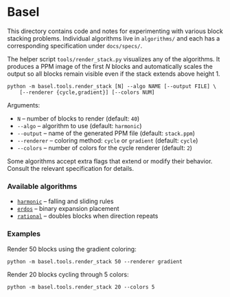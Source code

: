 # Basel

This directory contains code and notes for experimenting with various block
stacking problems. Individual algorithms live in `algorithms/` and each has a
corresponding specification under `docs/specs/`.

The helper script `tools/render_stack.py` visualizes any of the algorithms. It
produces a PPM image of the first *N* blocks and automatically scales the output
so all blocks remain visible even if the stack extends above height 1.

```
python -m basel.tools.render_stack [N] --algo NAME [--output FILE] \
    [--renderer {cycle,gradient}] [--colors NUM]
```

Arguments:

* `N` – number of blocks to render (default: `40`)
* `--algo` – algorithm to use (default: `harmonic`)
* `--output` – name of the generated PPM file (default: `stack.ppm`)
* `--renderer` – coloring method: `cycle` or `gradient` (default: `cycle`)
* `--colors` – number of colors for the cycle renderer (default: `2`)

Some algorithms accept extra flags that extend or modify their behavior.
Consult the relevant specification for details.

### Available algorithms

- [`harmonic`](docs/specs/harmonic_stack.md) – falling and sliding rules
- [`erdos`](docs/specs/erdos_stack.md) – binary expansion placement
- [`rational`](docs/specs/rational_stack.md) – doubles blocks when direction repeats

### Examples

Render 50 blocks using the gradient coloring:

```
python -m basel.tools.render_stack 50 --renderer gradient
```

Render 20 blocks cycling through 5 colors:

```
python -m basel.tools.render_stack 20 --colors 5
```

